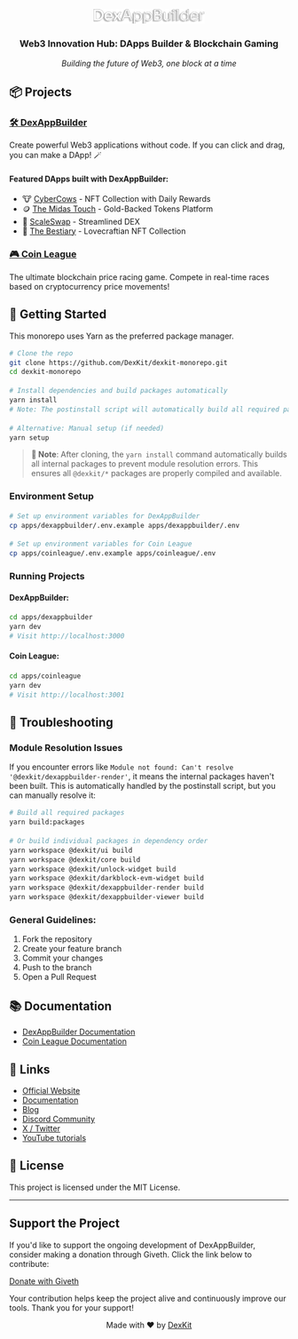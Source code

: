 <div align="center">
  <img src="apps/dexappbuilder/public/assets/dexappbuilder/DexAppBuilder-readme.png" alt="DexKit Logo" width="200"/>
  <h3>Web3 Innovation Hub: DApps Builder & Blockchain Gaming</h3>
  <em>Building the future of Web3, one block at a time</em>
</div>

## 📦 Projects

### [🛠️ DexAppBuilder](apps/dexappbuilder)
Create powerful Web3 applications without code. If you can click and drag, you can make a DApp! 🪄

#### Featured DApps built with DexAppBuilder:
- 🐮 [CyberCows](https://cybercows.dexkit.app/) - NFT Collection with Daily Rewards
- 🪙 [The Midas Touch](https://themidastouch.dexkit.app/) - Gold-Backed Tokens Platform
- 💱 [ScaleSwap](https://scaleswap.dexkit.app/) - Streamlined DEX
- 👹 [The Bestiary](https://thebestiary.dexkit.app/) - Lovecraftian NFT Collection

### [🎮 Coin League](apps/coinleague)
The ultimate blockchain price racing game. Compete in real-time races based on cryptocurrency price movements!

## 🚀 Getting Started

This monorepo uses Yarn as the preferred package manager.

```bash
# Clone the repo
git clone https://github.com/DexKit/dexkit-monorepo.git
cd dexkit-monorepo

# Install dependencies and build packages automatically
yarn install
# Note: The postinstall script will automatically build all required packages

# Alternative: Manual setup (if needed)
yarn setup
```

> **📝 Note**: After cloning, the `yarn install` command automatically builds all internal packages to prevent module resolution errors. This ensures all `@dexkit/*` packages are properly compiled and available.

### Environment Setup

```bash
# Set up environment variables for DexAppBuilder
cp apps/dexappbuilder/.env.example apps/dexappbuilder/.env

# Set up environment variables for Coin League
cp apps/coinleague/.env.example apps/coinleague/.env
```

### Running Projects

#### DexAppBuilder:
```bash
cd apps/dexappbuilder
yarn dev
# Visit http://localhost:3000
```

#### Coin League:
```bash
cd apps/coinleague
yarn dev
# Visit http://localhost:3001
```

## 🔧 Troubleshooting

### Module Resolution Issues
If you encounter errors like `Module not found: Can't resolve '@dexkit/dexappbuilder-render'`, it means the internal packages haven't been built. This is automatically handled by the postinstall script, but you can manually resolve it:

```bash
# Build all required packages
yarn build:packages

# Or build individual packages in dependency order
yarn workspace @dexkit/ui build
yarn workspace @dexkit/core build
yarn workspace @dexkit/unlock-widget build
yarn workspace @dexkit/darkblock-evm-widget build
yarn workspace @dexkit/dexappbuilder-render build
yarn workspace @dexkit/dexappbuilder-viewer build
```

### General Guidelines:
1. Fork the repository
2. Create your feature branch
3. Commit your changes
4. Push to the branch
5. Open a Pull Request

## 📚 Documentation

- [DexAppBuilder Documentation](https://docs.dexkit.com/defi-products/dexappbuilder)
- [Coin League Documentation](https://docs.dexkit.com/gaming/predictions-hub/coin-league)

## 🔗 Links

- [Official Website](https://dexkit.com)
- [Documentation](https://docs.dexkit.com)
- [Blog](https://dexkit.com/blog)
- [Discord Community](https://discord.com/invite/dexkit-official-943552525217435649)
- [X / Twitter](https://x.com/intent/follow?screen_name=dexkit)
- [YouTube tutorials](https://www.youtube.com/@DexKit)

## 📜 License

This project is licensed under the MIT License.

---

## Support the Project

If you'd like to support the ongoing development of DexAppBuilder, consider making a donation through Giveth. Click the link below to contribute:

[Donate with Giveth](https://giveth.io/project/dexappbuilder-the-no-codelow-code-toolkit-of-dexkit)

Your contribution helps keep the project alive and continuously improve our tools. Thank you for your support!

<div align="center">
  Made with ❤️ by <a href="https://dexkit.com">DexKit</a>
</div>


